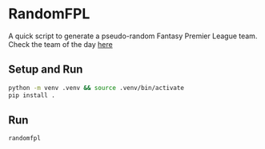 # RandomFPL

A quick script to generate a pseudo-random Fantasy Premier League team.
Check the team of the day [here](https://bualust.github.io/RandomFPL/)

## Setup and Run

```bash
python -m venv .venv && source .venv/bin/activate
pip install .
```
## Run
```bash
randomfpl
```
